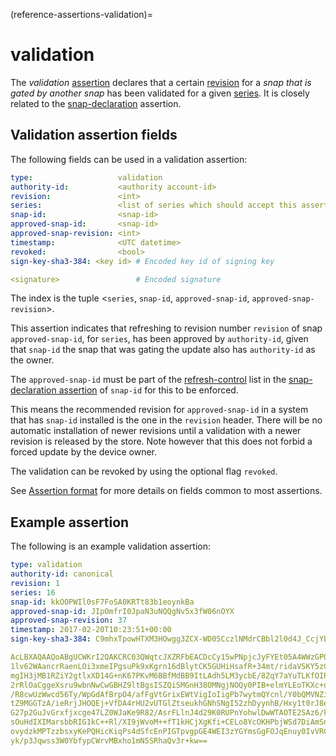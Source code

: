 (reference-assertions-validation)=
# validation

The _validation_ [assertion](/reference/assertions/index)  declares that a certain [revision](https://snapcraft.io/docs/glossary#heading--revision) for a _snap that is gated by another snap_ has been validated for a given [series](https://snapcraft.io/docs/glossary#heading--series). It is closely related to the [snap-declaration](/reference/assertions/snap-declaration) assertion.

## Validation assertion fields

The following fields can be used in a validation assertion:

```yaml
type:                   validation
authority-id:           <authority account-id>
revision:               <int>
series:                 <list of series which should accept this assertion>
snap-id:                <snap-id>
approved-snap-id:       <snap-id>
approved-snap-revision: <int>
timestamp:              <UTC datetime>
revoked:                <bool>
sign-key-sha3-384: <key id> # Encoded key id of signing key

<signature>                 # Encoded signature
```

The index is the tuple \<`series`, `snap-id`, `approved-snap-id`, `approved-snap-revision`\>.

This assertion indicates that refreshing to revision number `revision` of snap `approved-snap-id`, for `series`, has been approved by `authority-id`, given that `snap-id` the snap that was gating the update also has `authority-id` as the owner.

The `approved-snap-id` must be part of the [refresh-control](/explanation/refresh-control) list in the [snap-declaration assertion](/reference/assertions/snap-declaration) of `snap-id` for this to be enforced.

This means the recommended revision for `approved-snap-id` in a system that has `snap-id` installed is the one in the `revision` header. There will be no automatic installation of newer revisions until a validation with a newer revision is released by the store. Note however that this does not forbid a forced update by the device owner.

The validation can be revoked by using the optional flag `revoked`.

See [Assertion format](/reference/assertions/index.md#assertion-format) for more details on fields common to most assertions.

## Example assertion

The following is an example validation assertion:

```yaml
type: validation
authority-id: canonical
revision: 1
series: 16
snap-id: kkOOPWIl0sF7FoSA0KRTt83b1eoynkBa
approved-snap-id: JIpOmfrI0JpaN3uNQQgNv5x3fW06nOYX
approved-snap-revision: 37
timestamp: 2017-02-20T10:23:51+00:00
sign-key-sha3-384: C9mhxTpowHTXM3HOwgg3ZCX-WD05CczlNMdrCBbl2l0d4J_CcjYBS8NQpI-TtQlL

AcLBXAQAAQoABgUCWKrI2QAKCRC03QWqtcJXZRFbEACDcCy15wPNpjcJyFYEt05A4WWzGPQMlC09
1lv62WAancrRaenLOi3xmeIPgsuPk9xKgrn16dBlytCK5GUHiHsafR+34mt/ridaVSKY5zCIkvcJ
mgIH3jMB1RZiY2gtlxXD14G+nK67PKvM6BBfMdBB9ItLAdh5LM3ycbE/8ZqY7aYuTLKfOIPYGjUY
2rRlOaCggeXsru9wbnNwCwGBHZ9ltBgsISZQiSMGnH38OMNgjNOQy0PIB+elmYLEoTKXc+qU1x5w
/R8cwUzWwcd56Ty/WpGdAfBrpO4/afFgVtGrixEWtVigIoIigPb7wytmQYcnl/Y0bQMVNZiYFQdF
tZ9MGGTzA/ieRrjJHOQEj+VfDA4rHU2vUTGlZtseukhGNhSNgI52zhDyynhB/Hxy1t0rJ8eJju2a
G27p2GuJvGrxfjxcge47LZ0WJaKe9R82/AsrFLlnJ4d29K0RUPnYohwlDwWTAOTE2SAz6/kIRNIv
sOuHdIXIMarsbbRIG1kC++Rl/XI9jWvoM++fT1kHCjXgKfi+CELo8YcOKHPbjWSd7DiAmSnR5I6f
ovydzkMPTzzbsxyKePQHicKiqPs4dSfcEnPIGTpvgpGE4WEI3zYGYmsGgFOJqEnuy0IvVRCtJXU4
yk/p3Jqwss3W0YbfypCWrvMBxho1mN5SRhaQv3r+kw==
```

